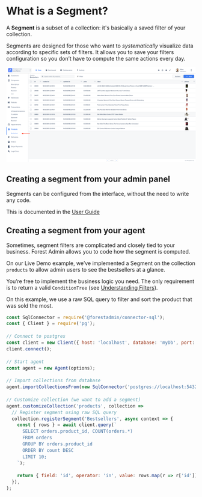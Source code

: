 # What is a Segment?

A **Segment** is a subset of a collection: it's basically a saved filter of your collection.

Segments are designed for those who want to _systematically_ visualize data according to specific sets of filters. It allows you to save your filters configuration so you don’t have to compute the same actions every day.

![](../assets/imported/screenshot-2019-07-01-17-38-24.png)

## Creating a segment from your admin panel

Segments can be configured from the interface, without the need to write any code.

This is documented in the [User Guide](https://docs.forestadmin.com/user-guide/collections/segments)

## Creating a segment from your agent

Sometimes, segment filters are complicated and closely tied to your business. Forest Admin allows you to code how the segment is computed.

On our Live Demo example, we’ve implemented a Segment on the collection `products` to allow admin users to see the bestsellers at a glance.

You’re free to implement the business logic you need. The only requirement is to return a valid `ConditionTree` (see [Understanding Filters](../connectors/custom/query-translation/filters.md)).

On this example, we use a raw SQL query to filter and sort the product that was sold the most.

```javascript
const SqlConnector = require('@forestadmin/connector-sql');
const { Client } = require('pg');

// Connect to postgres
const client = new Client({ host: 'localhost', database: 'myDb', port: 5432 });
client.connect();

// Start agent
const agent = new Agent(options);

// Import collections from database
agent.importCollectionsFrom(new SqlConnector('postgres://localhost:5432/myDb'));

// Customize collection (we want to add a segment)
agent.customizeCollection('products', collection =>
  // Register segment using raw SQL query
  collection.registerSegment('Bestsellers', async context => {
    const { rows } = await client.query(`
      SELECT orders.product_id, COUNT(orders.*)
      FROM orders
      GROUP BY orders.product_id
      ORDER BY count DESC
      LIMIT 10;
    `);

    return { field: 'id', operator: 'in', value: rows.map(r => r['id']) };
  }),
);
```
